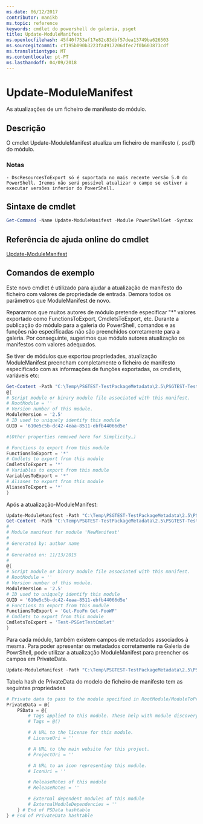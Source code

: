 ```yaml
---
ms.date: 06/12/2017
contributor: manikb
ms.topic: reference
keywords: cmdlet do powershell do galeria, psget
title: Update-ModuleManifest
ms.openlocfilehash: 45f40f753af17e82c83dbf57dea13749ba626503
ms.sourcegitcommit: cf195b090b3223fa4917206dfec7f0b603873cdf
ms.translationtype: MT
ms.contentlocale: pt-PT
ms.lasthandoff: 04/09/2018
---
```

# <a name="update-modulemanifest"></a>Update-ModuleManifest
As atualizações de um ficheiro de manifesto do módulo.

## <a name="description"></a>Descrição

O cmdlet Update-ModuleManifest atualiza um ficheiro de manifesto (. psd1) do módulo.

### <a name="notes"></a>Notas
    - DscResourcesToExport só é suportada no mais recente versão 5.0 do PowerShell. Iremos não será possível atualizar o campo se estiver a executar versões inferior do PowerShell.

## <a name="cmdlet-syntax"></a>Sintaxe de cmdlet
```powershell
Get-Command -Name Update-ModuleManifest -Module PowerShellGet -Syntax
```

## <a name="cmdlet-online-help-reference"></a>Referência de ajuda online do cmdlet

[Update-ModuleManifest](http://go.microsoft.com/fwlink/?LinkId=619311)

## <a name="example-commands"></a>Comandos de exemplo

Este novo cmdlet é utilizado para ajudar a atualização de manifesto do ficheiro com valores de propriedade de entrada. Demora todos os parâmetros que ModuleManifest de novo.

Repararmos que muitos autores de módulo pretende especificar "\*" valores exportado como FunctionsToExport, CmdletsToExport, etc. Durante a publicação do módulo para a galeria do PowerShell, comandos e as funções não especificadas não são preenchidos corretamente para a galeria. Por conseguinte, sugerimos que módulo autores atualização os manifestos com valores adequados.

Se tiver de módulos que exportou propriedades, atualização ModuleManifest preencham completamente o ficheiro de manifesto especificado com as informações de funções exportadas, os cmdlets, variáveis etc:
```powershell
Get-Content -Path "C:\Temp\PSGTEST-TestPackageMetadata\2.5\PSGTEST-TestPackageMetadata.psd1"
@{
# Script module or binary module file associated with this manifest.
# RootModule = ''
# Version number of this module.
ModuleVersion = '2.5'
# ID used to uniquely identify this module
GUID = '610e5c5b-dc42-4eaa-8511-ebfb44066d5e'

#(Other properties removed here for Simplicity…)

# Functions to export from this module
FunctionsToExport = '*'
# Cmdlets to export from this module
CmdletsToExport = '*'
# Variables to export from this module
VariablesToExport = '*'
# Aliases to export from this module
AliasesToExport = '*'
}
```

Após a atualização-ModuleManifest:
```powershell
Update-ModuleManifest -Path "C:\Temp\PSGTEST-TestPackageMetadata\2.5\PSGTEST-TestPackageMetadata.psd1"
Get-Content -Path "C:\Temp\PSGTEST-TestPackageMetadata\2.5\PSGTEST-TestPackageMetadata.psd1"
#
# Module manifest for module 'NewManifest'
#
# Generated by: author name
#
# Generated on: 11/13/2015
#
@{
# Script module or binary module file associated with this manifest.
# RootModule = ''
# Version number of this module.
ModuleVersion = '2.5'
# ID used to uniquely identify this module
GUID = '610e5c5b-dc42-4eaa-8511-ebfb44066d5e'
# Functions to export from this module
FunctionsToExport = 'Get-FooFn Get-FooWF'
# Cmdlets to export from this module
CmdletsToExport = 'Test-PSGetTestCmdlet'
}
```

Para cada módulo, também existem campos de metadados associados à mesma. Para poder apresentar os metadados corretamente na Galeria de PowrShell, pode utilizar a atualização ModuleManifest para preencher os campos em PrivateData.

```powershell
Update-ModuleManifest -Path "C:\Temp\PSGTEST-TestPackageMetadata\2.5\PSGTEST-TestPackageMetadata.psd1" -Tags "Tag1" -LicenseUri "http://license.com" -ProjectUri "http://project.com" -IconUri "http://icon.com" -ReleaseNotes "Test module"
```

Tabela hash de PrivateData do modelo de ficheiro de manifesto tem as seguintes propriedades

```powershell
# Private data to pass to the module specified in RootModule/ModuleToProcess. This may also contain a PSData hashtable with additional module metadata used by PowerShell.
PrivateData = @{
    PSData = @{
        # Tags applied to this module. These help with module discovery in online galleries.
        # Tags = @()

        # A URL to the license for this module.
        # LicenseUri = ''

        # A URL to the main website for this project.
        # ProjectUri = ''

        # A URL to an icon representing this module.
        # IconUri = ''

        # ReleaseNotes of this module
        # ReleaseNotes = ''

        # External dependent modules of this module
        # ExternalModuleDependencies = ''
    } # End of PSData hashtable
} # End of PrivateData hashtable
```